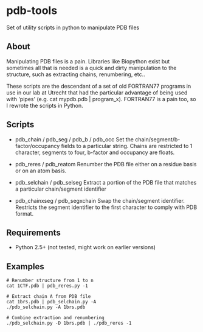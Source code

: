 pdb-tools
================================================
Set of utility scripts in python to manipulate PDB files

About
---------

Manipulating PDB files is a pain. Libraries like Biopython exist but sometimes all that is needed is a quick
and dirty manipulation to the structure, such as extracting chains, renumbering, etc..

These scripts are the descendant of a set of old FORTRAN77 programs in use in our lab at Utrecht that had the 
particular advantage of being used with 'pipes' (e.g. cat mypdb.pdb | program_x). FORTRAN77 is a pain too,
so I rewrote the scripts in Python.

Scripts
-----------
* pdb_chain / pdb_seg / pdb_b / pdb_occ
   Set the chain/segment/b-factor/occupancy fields to a particular string. Chains are restricted to 1 character, segments to four, b-factor and occupancy are floats.
                                                                                                                   
* pdb_reres / pdb_reatom
   Renumber the PDB file either on a residue basis or on an atom basis.

* pdb_selchain / pdb_selseg
   Extract a portion of the PDB file that matches a particular chain/segment identifier

* pdb_chainxseg / pdb_segxchain
   Swap the chain/segment identifier. Restricts the segment identifier to the first character to comply with PDB format.
   
Requirements
------------

* Python 2.5+ (not tested, might work on earlier versions)
                                                             
Examples
------------

```
# Renumber structure from 1 to n
cat 1CTF.pdb | pdb_reres.py -1  

# Extract chain A from PDB file
cat 1brs.pdb | pdb_selchain.py -A
./pdb_selchain.py -A 1brs.pdb

# Combine extraction and renumbering
./pdb_selchain.py -D 1brs.pdb | ./pdb_reres -1
```
